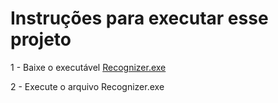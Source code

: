 ﻿# Instruções para executar esse projeto
1 - Baixe o executável [Recognizer.exe](Recognizer.Console/Recognizer.exe)

2 - Execute o arquivo Recognizer.exe
